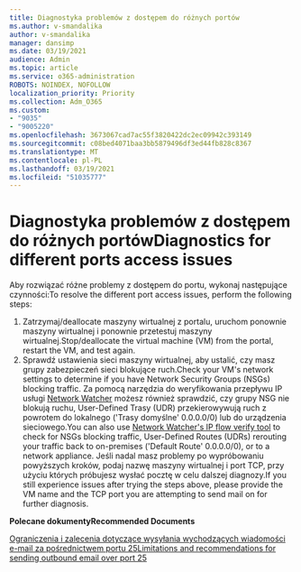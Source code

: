 ```yaml
---
title: Diagnostyka problemów z dostępem do różnych portów
ms.author: v-smandalika
author: v-smandalika
manager: dansimp
ms.date: 03/19/2021
audience: Admin
ms.topic: article
ms.service: o365-administration
ROBOTS: NOINDEX, NOFOLLOW
localization_priority: Priority
ms.collection: Adm_O365
ms.custom:
- "9035"
- "9005220"
ms.openlocfilehash: 3673067cad7ac55f3820422dc2ec09942c393149
ms.sourcegitcommit: c08bed4071baa3bb5879496df3ed44fb828c8367
ms.translationtype: MT
ms.contentlocale: pl-PL
ms.lasthandoff: 03/19/2021
ms.locfileid: "51035777"
---
```

# <a name="diagnostics-for-different-ports-access-issues"></a><span data-ttu-id="b677d-102">Diagnostyka problemów z dostępem do różnych portów</span><span class="sxs-lookup"><span data-stu-id="b677d-102">Diagnostics for different ports access issues</span></span>

<span data-ttu-id="b677d-103">Aby rozwiązać różne problemy z dostępem do portu, wykonaj następujące czynności:</span><span class="sxs-lookup"><span data-stu-id="b677d-103">To resolve the different port access issues, perform the following steps:</span></span>

1. <span data-ttu-id="b677d-104">Zatrzymaj/deallocate maszyny wirtualnej z portalu, uruchom ponownie maszyny wirtualnej i ponownie przetestuj maszyny wirtualnej.</span><span class="sxs-lookup"><span data-stu-id="b677d-104">Stop/deallocate the virtual machine (VM) from the portal, restart the VM, and test again.</span></span> 
2. <span data-ttu-id="b677d-105">Sprawdź ustawienia sieci maszyny wirtualnej, aby ustalić, czy masz grupy zabezpieczeń sieci blokujące ruch.</span><span class="sxs-lookup"><span data-stu-id="b677d-105">Check your VM's network settings to determine if you have Network Security Groups (NSGs) blocking traffic.</span></span> <span data-ttu-id="b677d-106">Za pomocą narzędzia do weryfikowania przepływu IP usługi [Network Watcher](https://docs.microsoft.com/azure/network-watcher/network-watcher-ip-flow-verify-overview?WT.mc_id=Portal-Microsoft_Azure_Support) możesz również sprawdzić, czy grupy NSG nie blokują ruchu, User-Defined Trasy (UDR) przekierowywują ruch z powrotem do lokalnego ('Trasy domyślne' 0.0.0.0/0) lub do urządzenia sieciowego.</span><span class="sxs-lookup"><span data-stu-id="b677d-106">You can also use [Network Watcher's IP flow verify tool](https://docs.microsoft.com/azure/network-watcher/network-watcher-ip-flow-verify-overview?WT.mc_id=Portal-Microsoft_Azure_Support) to check for NSGs blocking traffic, User-Defined Routes (UDRs) rerouting your traffic back to on-premises ('Default Route' 0.0.0.0/0), or to a network appliance.</span></span>
<span data-ttu-id="b677d-107">Jeśli nadal masz problemy po wypróbowaniu powyższych kroków, podaj nazwę maszyny wirtualnej i port TCP, przy użyciu których próbujesz wysłać pocztę w celu dalszej diagnozy.</span><span class="sxs-lookup"><span data-stu-id="b677d-107">If you still experience issues after trying the steps above, please provide the VM name and the TCP port you are attempting to send mail on for further diagnosis.</span></span>

<span data-ttu-id="b677d-108">**Polecane dokumenty**</span><span class="sxs-lookup"><span data-stu-id="b677d-108">**Recommended Documents**</span></span>

[<span data-ttu-id="b677d-109">Ograniczenia i zalecenia dotyczące wysyłania wychodzących wiadomości e-mail za pośrednictwem portu 25</span><span class="sxs-lookup"><span data-stu-id="b677d-109">Limitations and recommendations for sending outbound email over port 25</span></span>](https://docs.microsoft.com/azure/virtual-network/troubleshoot-outbound-smtp-connectivity)